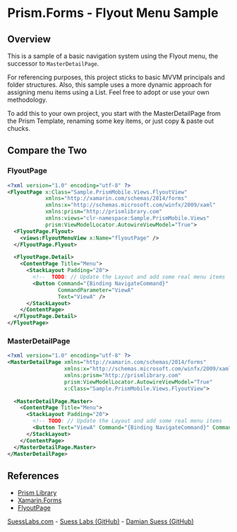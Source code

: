 # Prism.Forms - Flyout Menu Sample

## Overview

This is a sample of a basic navigation system using the Flyout menu, the successor to `MasterDetailPage`.

For referencing purposes, this project sticks to basic MVVM principals and folder structures. Also, this sample uses a more dynamic approach for assigning menu items using a List. Feel free to adopt or use your own methodology.

To add this to your own project, you start with the MasterDetailPage from the Prism Template, renaming some key items, or just copy & paste out chucks.

## Compare the Two

### FlyoutPage

```xml
<?xml version="1.0" encoding="utf-8" ?>
<FlyoutPage x:Class="Sample.PrismMobile.Views.FlyoutView"
            xmlns="http://xamarin.com/schemas/2014/forms"
            xmlns:x="http://schemas.microsoft.com/winfx/2009/xaml"
            xmlns:prism="http://prismlibrary.com"
            xmlns:views="clr-namespace:Sample.PrismMobile.Views"
            prism:ViewModelLocator.AutowireViewModel="True">
  <FlyoutPage.Flyout>
    <views:FlyoutMenuView x:Name="flyoutPage" />
  </FlyoutPage.Flyout>

  <FlyoutPage.Detail>
    <ContentPage Title="Menu">
      <StackLayout Padding="20">
        <!--  TODO: // Update the Layout and add some real menu items  -->
        <Button Command="{Binding NavigateCommand}"
                CommandParameter="ViewA"
                Text="ViewA" />
      </StackLayout>
    </ContentPage>
  </FlyoutPage.Detail>
</FlyoutPage>
```

### MasterDetailPage

```xml
<?xml version="1.0" encoding="utf-8" ?>
<MasterDetailPage xmlns="http://xamarin.com/schemas/2014/forms"
                  xmlns:x="http://schemas.microsoft.com/winfx/2009/xaml"
                  xmlns:prism="http://prismlibrary.com"
                  prism:ViewModelLocator.AutowireViewModel="True"
                  x:Class="Sample.PrismMobile.Views.FlyoutView">

  <MasterDetailPage.Master>
    <ContentPage Title="Menu">
      <StackLayout Padding="20">
        <!-- TODO: // Update the Layout and add some real menu items  -->
        <Button Text="ViewA" Command="{Binding NavigateCommand}" CommandParameter="ViewA" />
      </StackLayout>
    </ContentPage>
  </MasterDetailPage.Master>
</MasterDetailPage>
```

## References

* [Prism Library](https://github.com/PrismLibrary/Prism)
* [Xamarin.Forms](https://github.com/xamarin/Xamarin.Forms)
* [FlyoutPage](https://docs.microsoft.com/en-us/xamarin/xamarin-forms/app-fundamentals/navigation/flyoutpage)

[SuessLabs.com](https://suesslabs.com/) - [Suess Labs (GitHub)](https://github.com/SuessLabs) - [Damian Suess (GitHub)](https://github.com/DamianSuess)
